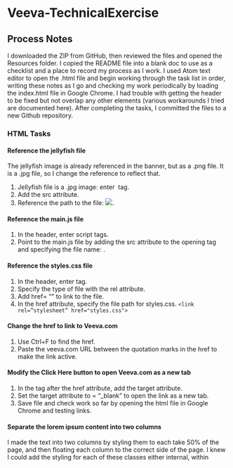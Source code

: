 # Veeva-TechnicalExercise
## Process Notes
I downloaded the ZIP from GitHub, then reviewed the files and opened the Resources folder. I copied the README file into a blank doc to use as a checklist and a place to record my process as I work. I used Atom text editor to open the .html file and begin working through the task list in order, writing these notes as I go and checking my work periodically by loading the index.html file in Google Chrome. I had trouble with getting the header to be fixed but not overlap any other elements (various workarounds I tried are documented here). After completing the tasks, I committed the files to a new Github repository.

### HTML Tasks
#### Reference the jellyfish file
The jellyfish image is already referenced in the banner, but as a .png file. It is a .jpg file, so I change the reference to reflect that.
1. Jellyfish file is a .jpg image: enter <img> tag.
2. Add the src attribute.
3. Reference the path to the file: <img src= “Resources/jellyfish.jpg”>.
#### Reference the main.js file
1. In the header, enter script tags.
2. Point to the main.js file by adding the src attribute to the opening tag and specifying the file name: <script src= “main.js”></script>.
#### Reference the styles.css file
1. In the header, enter <link> tag.
2. Specify the type of file with the rel attribute.
3. Add href= “” to link to the file.
4. In the href attribute, specify the file path for styles.css.
`<link rel=”stylesheet” href="styles.css">`
#### Change the href to link to Veeva.com
1. Use Ctrl+F to find the href.
2. Paste the veeva.com URL between the quotation marks in the href to make the link active.
#### Modify the Click Here button to open Veeva.com as a new tab
1. In the <a> tag after the href attribute, add the target attribute.
2. Set the target attribute to = “_blank” to open the link as a new tab.
3. Save file and check work so far by opening the html file in Google Chrome and testing links.
#### Separate the lorem ipsum content into two columns
I made the text into two columns by styling them to each take 50% of the page, and then floating each column to the correct side of the page. I knew I could add the styling for each of these classes either internal, within <style> tags at the top of the document, or external, in the styles.css file. I chose external because it makes for slightly faster load time and reduces file size. It also makes the code tidier/easier to read for me.
1. Separate the text at line 24 (4 paragraph tags in each column).
2. Add a closing tag for the first div.
3. Add a new div tag after the closing tag.
4. In the original div tag, add class= “left”.
5. In the new div tag, add class= “right”.
#### Open styles.css.
1. At the end of the style sheet, add classes for .left and .right.
2. Use the width attribute to set the column width to 50% (half the page) for each div.
3. Use the float attribute to place the left column on the left side of the page, and the right column on the right side of the page.
4. Refresh the html file in Chrome to check work.
#### Build a form
1. Below the header div, enter the <form> tags.
2. Below the opening form tag, add a header for the form at h2 level (“Here’s the form!”)
#### Add a checkbox
1. Enter the <input> tag, then set attribute type to  “checkbox”.
2. To link the checkbox with its label, add the id attribute in the input tag. Set the id to “box1.” 
3. So that a server could process and read the information in this form, add a name attribute in the input tag (box1), and then added a value attribute and set that to “1.”
4. After the input tag, add the label tag and link it the input element by adding attribute “for” and setting it to “box1.” In between the opening and closing tags for the label, add the text that should appear next to the box (“Subscribe to newsletter”)
5. Enclose the checkbox section in a div to keep it separate from the next sections in the form.
#### Add a picklist
1. Create a new div below the checkbox div.
2. Enter the <select></select> tags to create a picklist, and set the name attribute to “picklist.”
3. Between the select tags, enter the <option></option> tags to create the first option. 
4. Add the attribute “value” in the first option tag and set the value to “inventory monitoring.”
5. Enter “Inventory Monitoring” between the two option tags to have this text show as the label. 
6. Save the file and refresh the page in Chrome to check my work. 

Since the code works, I copy/paste the option code twice, to create my two other options for the picklist.

7. Modify the value and label text to on each of the copies to reflect the remaining two options, order management and MyInsight. 
8. At the top of the div, add the text “I’m interested in…” in paragraph tags to give some context for the picklist.
#### Add a text field
1. Create a new div. 
2. Add the input element tags and set the type attribute to text. Set a unique id (“color”), and create a unique name (“favorite color”).
3. After the closing input tag, add the label tag. Link the label to the input element using the for attribute, then enter the text “My favorite color is:” between label tags. This text will be displayed next to the text field.
4. Refresh page to check work.
#### Add a submit button
1. Create a new div.
2. Add input element and set type attribute to “submit”.
3. Refresh page to check work.
### CSS Tasks
#### Fix the Header Bar so it “sticks” to the top of the page when you scroll (it needs to be static)
1. Find .header-bar class in styles.css.
2. Set position to “sticky” and set top:0 so that it will stay at the top of the page.
3. Check work in Chrome.

When I check my work, the header doesn’t stay in the same place over the body text, so I go back to the css to try a different position attribute.

4. Return to styles.css and the header-bar class.
5. Change the position to “fixed”.
6. Set z-index to 1 to bring the header to the front, over the body text.

#### Modify the Click Here button to change color when your cursor hovers over it
1. Add a pseudoclass for a.btn:hover so that the color of the button only changes on hover.
2. Add attribute color, and set to blue.
3. Check work in Chrome; this styling isn’t working.

I go back and read through the rest of the css for the button, and realize that the button’s color is 
set using the background-color attribute, not color (color only changes text color). 

4. In the a.btn:hover styling, delete color attribute and add background-color: blue.
5. Check work.
#### Fix the Header Bar to never overlap over the other elements
1. Add a div (class=”container”) to hold all of the other elements below the header bar.
2. In the CSS, position the container relative and set the padding-top to 144px (header height).

I expected this to set the content apart from the header and allow the header to stick at the top while the content shifted below, but instead the header bar continued to overlap the elements.

3. Try to adjust the margin-top to fit header height (didn’t work).
4. Undo and try positioning the container div absolute, setting top to 144px and bottom to 0 (didn’t work).
5. Undo and try to change overflow to scroll, hoping that changes the spacing (didn’t work).
6. Undo and try adding padding-top to all other divs and position relative (didn’t work).
7. Undo and try adding float:top to the header-bar.
8. Undo and change the header bar’s z-index to -99 to go behind all the other elements.

I’m guessing this isn’t the correct answer, but it does accomplish the task of making a fixed header not overlap content, at a basic level?
#### Modify the hero image to span the full width of the page
1. In the html, find the div it’s in: class=banner.
2. Find .banner in styles.css.
3. Below .banner, add attribute width and set it to 100%.
#### Change the Click Here button from blue to Veeva Orange
1. Use the developer tools feature on Google Chrome to look at the code on Veeva.com homepage and find the hex no. for Veeva orange (#F8991D).
2. In styles.css, change the background-color on the .button class to #F8991D.
3. Change color: to white from transparent, so the text shows up on the orange background.
#### Display the This is normally hidden! text on the header bar
1. Look through the text tags in html to find what element the text is in (.header-bar p).
2. Find corresponding .header-bar p class in css.
3. Change display attribute from display: none to display: inline.
#### Left align the This is a Test Site text on the top
In .header-bar class, change text-align from center to left.
#### Center the Hello! text within the hero image
1. Identify class from html: .content.
2. Add text-align:center to .content class in styles.css file.
#### Set a light gray border around the two columns
1. In the css class for the left div, add border-style:solid to create a border.
2. Add border-color:lightgrey to set the border color.
3. Copy/past border style and color attributes into .right class to apply to right column.
4. Adjust width for both columns to 49% to allow room for borders.
#### Change the font of the text to Roboto
1. Change font-family from Arial to ‘Roboto’.
2. Add “, sans-serif” specify broader font family.
3. In the head of the html, embed the Google fonts link to Roboto font to ensure Roboto shows up on most computers.
#### Make the right column link to Veeva.com
1. Before the right column div, enter an opening <a> href tag with a link to veeva.com. 
2. Enter the closing </a> tag at the end of the div. The whole column now acts as a link.
#### Change the background of the right column from white to gray when hovering
1. Create pseudoclass .right:hover.
2. Add attribute background-color and set it to :grey.
#### Center the form
1. In the css for the form element, set margin attribute to : 0 auto. This centers the element by giving margins of 0 on top and bottom and equal margins on the sides.
2. Set text-align attribute to center, to center the text as well.
#### Set the color of the form to gray.
Under the form element in styles.css, add the attribute background-color and set it to grey.
#### Give the form a border radius
Under the form element in styles.css, add the attribute border-radius and set it to 40 px (for visibly rounded edges).
#### Ensure that each input is on a separate line
I check the form in my browser: I already used <div> and <br> to put each input on a separate line.
#### Set the submit button to take up the entire width of the form
1. Add the input element to the styles.css sheet. 
2. Add [type=submit] after input, to apply the subsequent styling to only the submit button.
3. Under input[type=submit], add width attribute and set it to 100%.
### Javascript Tasks
#### Link the JQuery library
1. Add <script> tags in the head of the document.
2. Copy the most recent jQuery library link from Google Hosted Libraries.
3. Paste the jQuery link in the opening script tag, prefaced by the src attribute and enclosed in quotes. 

I could also download jQuery as a .js file to my computer and then reference it in the head, like how I referenced the main.js file. However, using this link to the library saves space on my computer and also may make the page load faster for users, who probably already have the jQuery library in their cache.
#### Output some text in an alert whenever the site loads
1. Add <script> tags in the head of the document.
2. After the opening script tag, add “function,” then give the function a name ending in “Alert()” to use Java’s native alert function (I chose loadAlert).
3. On the next line, specify the text to show in the alert by adding “alert,” followed by the text to show in parentheses and quotes. 
4. Make the script execute when the page loads by specifying the event “onload” in the first <body> tag, and setting it to ”showAlert()” on load. This way, the alert function that I put in the head will show up when the body has loaded. 
#### Create an alert that displays the values of the form when selecting the submit button
1. Add <script> tags in the head of the document.
2. In the new script tags, add “function,” then give the function a name ending in “Alert()” to use Java’s native alert function (I chose submitAlert for this one).
3. In the <input tag for the submit button, add an “onclick” event to make the alert load when the submit button is selected. Connect the onclick event to the function by specifying “onclick= “submitAlert()”.
4. Set up the variables to pull the values from each of the three elements in the form: Start by specifying var = for the id for the first input element to pull from. Then add the statement document.GetElementByID and set it to the id of the element to pull from (“box1”), then pull the values values from that element by adding .value at the end of the statement.
5. Copy/paste and fill in relevant ids for the remaining two elements.
6. After the variables, add alert () to create a space for text in the alert.
7. Set the alert to show the output of the three variables just written by putting the variable names, joined by “+”, in the parentheses following “alert”.
8. Add labels for the values in the alert by entering the label in quotations before each variable name.
9. To set each result on a different line, add line breaks (\n) at the beginning of the last two labels, within the quotation marks.
